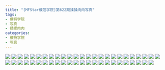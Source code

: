 ```yaml
---
title: "[MFStar模范学院]第622期揉揉肉肉写真"
tags: 
- 模特学院
- 写真
- 揉揉肉肉
categories:
- 模特学院
- 写真
---
```


![](https://img.ilovese.xyz/1734712189714.webp)
![](https://img.ilovese.xyz/1734712191130.webp)
![](https://img.ilovese.xyz/1734712192863.webp)
![](https://img.ilovese.xyz/1734712194773.webp)
![](https://img.ilovese.xyz/1734712196149.webp)
![](https://img.ilovese.xyz/1734712197881.webp)
![](https://img.ilovese.xyz/1734712199397.webp)
![](https://img.ilovese.xyz/1734712201305.webp)
![](https://img.ilovese.xyz/1734712202820.webp)
![](https://img.ilovese.xyz/1734712204778.webp)
![](https://img.ilovese.xyz/1734712206631.webp)
![](https://img.ilovese.xyz/1734712208369.webp)
![](https://img.ilovese.xyz/1734712210093.webp)
![](https://img.ilovese.xyz/1734712211539.webp)
![](https://img.ilovese.xyz/1734712213002.webp)
![](https://img.ilovese.xyz/1734712214640.webp)
![](https://img.ilovese.xyz/1734712216006.webp)
![](https://img.ilovese.xyz/1734712217434.webp)
![](https://img.ilovese.xyz/1734712218999.webp)
![](https://img.ilovese.xyz/1734712220593.webp)
![](https://img.ilovese.xyz/1734712222472.webp)
![](https://img.ilovese.xyz/1734712224413.webp)
![](https://img.ilovese.xyz/1734712225964.webp)
![](https://img.ilovese.xyz/1734712227312.webp)
![](https://img.ilovese.xyz/1734712228677.webp)
![](https://img.ilovese.xyz/1734712230105.webp)
![](https://img.ilovese.xyz/1734712231600.webp)
![](https://img.ilovese.xyz/1734712233137.webp)
![](https://img.ilovese.xyz/1734712234707.webp)
![](https://img.ilovese.xyz/1734712236479.webp)
![](https://img.ilovese.xyz/1734712237756.webp)
![](https://img.ilovese.xyz/1734712239275.webp)
![](https://img.ilovese.xyz/1734712240634.webp)
![](https://img.ilovese.xyz/1734712242177.webp)
![](https://img.ilovese.xyz/1734712244304.webp)
![](https://img.ilovese.xyz/1734712245488.webp)
![](https://img.ilovese.xyz/1734712246805.webp)
![](https://img.ilovese.xyz/1734712248326.webp)
![](https://img.ilovese.xyz/1734712250485.webp)
![](https://img.ilovese.xyz/1734712251928.webp)
![](https://img.ilovese.xyz/1734712253979.webp)
![](https://img.ilovese.xyz/1734712255440.webp)
![](https://img.ilovese.xyz/1734712256971.webp)
![](https://img.ilovese.xyz/1734712258398.webp)
![](https://img.ilovese.xyz/1734712260377.webp)
![](https://img.ilovese.xyz/1734712262459.webp)
![](https://img.ilovese.xyz/1734712263754.webp)
![](https://img.ilovese.xyz/1734712265606.webp)
![](https://img.ilovese.xyz/1734712267418.webp)
